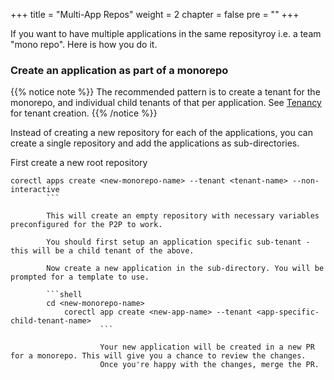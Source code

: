 +++
title = "Multi-App Repos"
weight = 2
chapter = false
pre = ""
+++

If you want to have multiple applications in the same reposityroy i.e. a team "mono repo". Here is how you do it.

### Create an application as part of a monorepo

{{% notice note %}}
The recommended pattern is to create a tenant for the monorepo, and individual child tenants of that per application. See [Tenancy](./tenancy) for tenant creation.
{{% /notice %}}

Instead of creating a new repository for each of the applications, you can create a single repository
and add the applications as sub-directories.

First create a new root repository

```shell
corectl apps create <new-monorepo-name> --tenant <tenant-name> --non-interactive
        ```

        This will create an empty repository with necessary variables preconfigured for the P2P to work.

        You should first setup an application specific sub-tenant - this will be a child tenant of the above.

        Now create a new application in the sub-directory. You will be prompted for a template to use.

        ```shell
        cd <new-monorepo-name>
            corectl app create <new-app-name> --tenant <app-specific-child-tenant-name>
                    ```

                    Your new application will be created in a new PR for a monorepo. This will give you a chance to review the changes.
                    Once you're happy with the changes, merge the PR.
